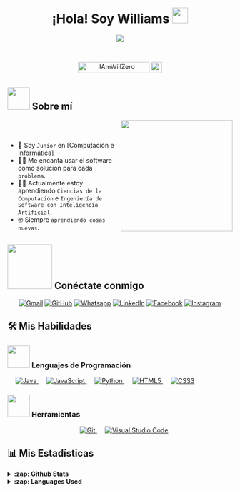 <h1 align="center">¡Hola! Soy Williams <img src="https://media.giphy.com/media/hvRJCLFzcasrR4ia7z/giphy.gif" width="35"></h1>
<p align="center">
  <a href="https://github.com/IAmWillZero"><img src="https://readme-typing-svg.herokuapp.com?font=Time+New+Roman&color=%23C8BE25&size=25&center=true&vCenter=true&width=600&height=100&lines=Ingeniero+de+Software+@Will.ai;Programador+Competitivo;Siempre+aprendiendo+nuevas+cosas"></a>
</p>


<br>

<p align="center"> 
	<img src="https://komarev.com/ghpvc/?username=IAmWillZero&label=Vistas%20de%20perfil&color=0047AB&style=plastic?" alt="IAmWillZero" height=25px, width=160px/> 
	<!---
		<a href = "https://commits.top/egypt.html" target="_blank">
			<img src="https://aktive.tk/egypt/7oSkaaa?color=red" alt="Usuarios más activos" target="_blank" height=25px, width=250px/> 
		</a>
	-->
	<a href="https://github.com/IAmWillZero" target="_blank">
 		 <img src="https://img.shields.io/github/followers/IAmWillZero?label=Seguidores&style=plastic&color=1f6feb" height="25">
	</a>

</p>

	
## <picture><img src = "https://github.com/7oSkaaa/7oSkaaa/blob/main/Images/about_me.gif?raw=true" width = 50px></picture> Sobre mí

<picture> <img align="right" src="https://github.com/7oSkaaa/7oSkaaa/blob/main/Images/Right_Side.gif?raw=true" width = 250px></picture>

<br><br>

- :school: Soy `Junior` en [Computación e Informática]
- :technologist: Me encanta usar el software como solución para cada `problema`.
- :student: Actualmente estoy aprendiendo `Ciencias de la Computación` e `Ingeniería de Software con Inteligencia Artificial`.
- :nerd_face: Siempre `aprendiendo cosas nuevas`.


## <picture> <img src="https://github.com/7oSkaaa/7oSkaaa/blob/main/Images/Connect-with-me.gif?raw=true" width="100px"> </picture> Conéctate conmigo
<p align="center">
	<a href="will247ots@gmail.com"><img img src="https://img.shields.io/badge/gmail-%23EA4335.svg?style=plastic&logo=gmail&logoColor=white" alt="Gmail"/></a>
	<a href="https://github.com/IAmWillZero"><img src="https://img.shields.io/badge/github-%23181717.svg?style=plastic&logo=github&logoColor=white" alt="GitHub"/></a>
	<a href="https://wa.me/+51978771737"><img src="https://img.shields.io/badge/whatsapp-%2325D366.svg?style=plastic&logo=whatsapp&logoColor=white" alt="Whatsapp"/></a>
	<a href="https://www.linkedin.com/"><img src="https://img.shields.io/badge/linkedin-%230A66C2.svg?style=plastic&logo=linkedin&logoColor=white" alt="LinkedIn"/></a>
	<a href="https://www.facebook.com/"><img src="https://img.shields.io/badge/facebook-%231877F2.svg?style=plastic&logo=facebook&logoColor=white" alt="Facebook"/></a>
	<a href="https://www.instagram.com/"><img src="https://img.shields.io/badge/instagram-%23E4405F.svg?style=plastic&logo=instagram&logoColor=white" alt="Instagram"/></a>
	
</p>



## 🛠️ Mis Habilidades

### <picture> <img src = "https://github.com/7oSkaaa/7oSkaaa/blob/main/Images/Programming_Languages.gif?raw=true" width = 50px>  </picture> Lenguajes de Programación

<p align="center"> 
 
  &emsp;
  <a href="https://www.java.com" target="_blank"> 
    <img alt="Java" src="https://img.shields.io/badge/Java-%23007396.svg?style=plastic&logo=java&logoColor=white">
  </a> 
  &emsp;
  <a href="https://developer.mozilla.org/en-US/docs/Web/JavaScript" target="_blank"> 
     <img alt="JavaScript" src="https://img.shields.io/badge/JavaScript%20-%23323330.svg?style=plastic&logo=javascript&logoColor=%23F7DF1E">
  </a>
  &emsp;
  <a href="https://www.w3schools.com/python/" target="_blank"> 
    <img alt="Python" src="https://img.shields.io/badge/Python%20-%2314354C.svg?style=plastic&logo=python&logoColor=white">
  </a> 
  &emsp;
  <a href="https://www.w3schools.com/html/" target="_blank"> 
    <img alt="HTML5" src="https://img.shields.io/badge/HTML5%20-%23E34F26.svg?style=plastic&logo=html5&logoColor=white">
  </a> 
  &emsp;
  <a href="https://www.w3schools.com/css/" target="_blank"> 
    <img alt="CSS3" src="https://img.shields.io/badge/CSS3%20-%231572B6.svg?style=plastic&logo=css3&logoColor=white">
  </a>
</p>

### <picture> <img src = "https://github.com/7oSkaaa/7oSkaaa/blob/main/Images/Software_Tools.gif?raw=true" width = 50px> </picture> Herramientas

<p align="center"> 
  &emsp;
  <a href="https://git-scm.com/" target="_blank"> 
    <img alt="Git" src="https://img.shields.io/badge/Git%20-%23F05033.svg?style=plastic&logo=git&logoColor=white">
  </a> 
  &emsp;
  <a href="https://code.visualstudio.com/" target="_blank"> 
    <img alt="Visual Studio Code" src="https://img.shields.io/badge/Visual%20Studio%20Code%20-%23007ACC.svg?style=plastic&logo=visual-studio-code&logoColor=white">
  </a>  
</p>

## 📊 Mis Estadísticas
<details>
  <summary><b>:zap: Github Stats</b></summary>

  <img align="left" alt="IAmWillZero GitHub Stats" src="https://github-readme-stats.vercel.app/api?username=IAmWillZero&show_icons=true&hide_border=true&theme=radical" />

</details>

<details>
  <summary><b>:zap: Languages Used</b></summary>

  <img align="left" alt="Williams GitHub Top Languages" src="https://github-readme-stats.vercel.app/api/top-langs/?username=IAmWillZero&layout=compact&hide_border=true&theme=radical" />

</details>
</details>
